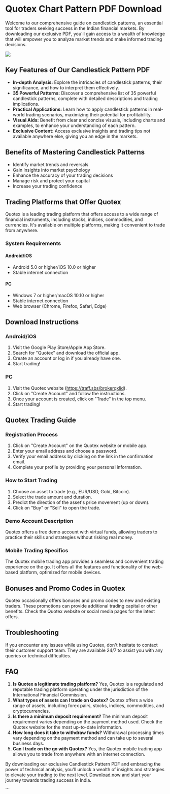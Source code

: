 # Quotex Chart Pattern PDF Download

Welcome to our comprehensive guide on candlestick patterns, an essential
tool for traders seeking success in the Indian financial markets. By
downloading our exclusive PDF, you\'ll gain access to a wealth of
knowledge that will empower you to analyze market trends and make
informed trading decisions.

[![](https://static.quotex.io/files/4_en/300_250.jpg)](https://traff.sbs/brokerqxlid)

## Key Features of Our Candlestick Pattern PDF

-   **In-depth Analysis:** Explore the intricacies of candlestick
    patterns, their significance, and how to interpret them effectively.
-   **35 Powerful Patterns:** Discover a comprehensive list of 35
    powerful candlestick patterns, complete with detailed descriptions
    and trading implications.
-   **Practical Applications:** Learn how to apply candlestick patterns
    in real-world trading scenarios, maximizing their potential for
    profitability.
-   **Visual Aids:** Benefit from clear and concise visuals, including
    charts and examples, to enhance your understanding of each pattern.
-   **Exclusive Content:** Access exclusive insights and trading tips
    not available anywhere else, giving you an edge in the markets.

## Benefits of Mastering Candlestick Patterns

-   Identify market trends and reversals
-   Gain insights into market psychology
-   Enhance the accuracy of your trading decisions
-   Manage risk and protect your capital
-   Increase your trading confidence

## Trading Platforms that Offer Quotex

Quotex is a leading trading platform that offers access to a wide range
of financial instruments, including stocks, indices, commodities, and
currencies. It\'s available on multiple platforms, making it convenient
to trade from anywhere.

### System Requirements

#### Android/iOS

-   Android 5.0 or higher/iOS 10.0 or higher
-   Stable internet connection

#### PC

-   Windows 7 or higher/macOS 10.10 or higher
-   Stable internet connection
-   Web browser (Chrome, Firefox, Safari, Edge)

## Download Instructions

### Android/iOS

1.  Visit the Google Play Store/Apple App Store.
2.  Search for "Quotex" and download the official app.
3.  Create an account or log in if you already have one.
4.  Start trading!

### PC

1.  Visit the Quotex website (https://traff.sbs/brokerqxlid).
2.  Click on "Create Account" and follow the instructions.
3.  Once your account is created, click on "Trade" in the top
    menu.
4.  Start trading!

## Quotex Trading Guide

### Registration Process

1.  Click on "Create Account" on the Quotex website or mobile app.
2.  Enter your email address and choose a password.
3.  Verify your email address by clicking on the link in the
    confirmation email.
4.  Complete your profile by providing your personal information.

### How to Start Trading

1.  Choose an asset to trade (e.g., EUR/USD, Gold, Bitcoin).
2.  Select the trade amount and duration.
3.  Predict the direction of the asset\'s price movement (up or down).
4.  Click on "Buy" or "Sell" to open the trade.

### Demo Account Description

Quotex offers a free demo account with virtual funds, allowing traders
to practice their skills and strategies without risking real money.

### Mobile Trading Specifics

The Quotex mobile trading app provides a seamless and convenient trading
experience on the go. It offers all the features and functionality of
the web-based platform, optimized for mobile devices.

## Bonuses and Promo Codes in Quotex

Quotex occasionally offers bonuses and promo codes to new and existing
traders. These promotions can provide additional trading capital or
other benefits. Check the Quotex website or social media pages for the
latest offers.

## Troubleshooting

If you encounter any issues while using Quotex, don\'t hesitate to
contact their customer support team. They are available 24/7 to assist
you with any queries or technical difficulties.

## FAQ

1.  **Is Quotex a legitimate trading platform?** Yes, Quotex is a
    regulated and reputable trading platform operating under the
    jurisdiction of the International Financial Commission.
2.  **What types of assets can I trade on Quotex?** Quotex offers a wide
    range of assets, including forex pairs, stocks, indices,
    commodities, and cryptocurrencies.
3.  **Is there a minimum deposit requirement?** The minimum deposit
    requirement varies depending on the payment method used. Check the
    Quotex website for the most up-to-date information.
4.  **How long does it take to withdraw funds?** Withdrawal processing
    times vary depending on the payment method and can take up to
    several business days.
5.  **Can I trade on the go with Quotex?** Yes, the Quotex mobile
    trading app allows you to trade from anywhere with an internet
    connection.

By downloading our exclusive Candlestick Pattern PDF and embracing the
power of technical analysis, you\'ll unlock a wealth of insights and
strategies to elevate your trading to the next level. [Download
now](\%22https://traff.sbs/brokerqxlid\%22) and start your journey
towards trading success in India.

\`\`\`


